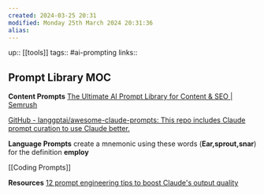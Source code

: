 ```yaml
---
created: 2024-03-25 20:31
modified: Monday 25th March 2024 20:31:36
alias:
---
```

up::  [[tools]]
tags:: #ai-prompting
links::
## Prompt Library MOC

**Content Prompts**
[The Ultimate AI Prompt Library for Content & SEO | Semrush](https://www.semrush.com/goodcontent/ai-prompt-library/)

[GitHub - langgptai/awesome-claude-prompts: This repo includes Claude prompt curation to use Claude better.](https://github.com/langgptai/awesome-claude-prompts)


**Language Prompts**
create a mnemonic using these words (**Ear,sprout,snar**) for the definition **employ**


[[Coding Prompts]]



**Resources**
[12 prompt engineering tips to boost Claude's output quality](https://www.vellum.ai/blog/prompt-engineering-tips-for-claude)
